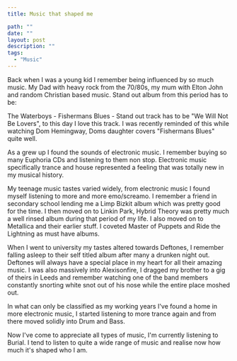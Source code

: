 ```yaml
---
title: Music that shaped me

path: ""
date: ""
layout: post
description: ""
tags:
  - "Music"
---
```

Back when I was a young kid I remember being influenced by so much music. My Dad with heavy rock from the 70/80s, my mum with Elton John and random Christian based music. Stand out album from this period has to be:

The Waterboys - Fishermans Blues - Stand out track has to be "We Will Not Be Lovers", to this day I love this track. I was recently reminded of this while watching Dom Hemingway, Doms daughter covers "Fishermans Blues" quite well.

As a grew up I found the sounds of electronic music. I remember buying so many Euphoria CDs and listening to them non stop. Electronic music specifically trance and house represented a feeling that was totally new in my musical history.

My teenage music tastes varied widely, from electronic music I found myself listening to more and more emo/screamo. I remember a friend in secondary school lending me a Limp Bizkit album which was pretty good for the time. I then moved on to Linkin Park, Hybrid Theory was pretty much a well rinsed album during that period of my life. I also moved on to Metallica and their earlier stuff. I coveted Master of Puppets and Ride the Lightning as must have albums.

When I went to university my tastes altered towards Deftones, I remember falling asleep to their self titled album after many a drunken night out. Deftones will always have a special place in my heart for all their amazing music. I was also massively into Alexisonfire, I dragged my brother to a gig of theirs in Leeds and remember watching one of the band members constantly snorting white snot out of his nose while the entire place moshed out.

In what can only be classified as my working years I've found a home in more electronic music, I started listening to more trance again and from there moved solidly into Drum and Bass.

Now I've come to appreciate all types of music, I'm currently listening to Burial. I tend to listen to quite a wide range of music and realise now how much it's shaped who I am.


